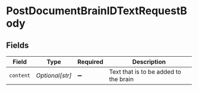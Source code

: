 # PostDocumentBrainIDTextRequestBody


## Fields

| Field                                 | Type                                  | Required                              | Description                           |
| ------------------------------------- | ------------------------------------- | ------------------------------------- | ------------------------------------- |
| `content`                             | *Optional[str]*                       | :heavy_minus_sign:                    | Text that is to be added to the brain |